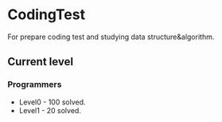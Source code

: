 # CodingTest
For prepare coding test and studying data structure&algorithm.
## Current level
### Programmers
- Level0 - 100 solved.
- Level1 - 20 solved.
